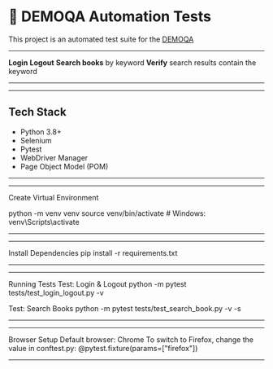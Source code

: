 # 📘 DEMOQA Automation Tests

This project is an automated test suite for the [DEMOQA ](https://demoqa.com)

---

**Login**
**Logout**
**Search books** by keyword
**Verify** search results contain the keyword

---

---

## Tech Stack

- Python 3.8+
- Selenium
- Pytest
- WebDriver Manager
- Page Object Model (POM)

---

---

Create Virtual Environment

python -m venv venv
source venv/bin/activate # Windows: venv\Scripts\activate

---

---

Install Dependencies
pip install -r requirements.txt

---

---

Running Tests
Test: Login & Logout
python -m pytest tests/test_login_logout.py -v

Test: Search Books
python -m pytest tests/test_search_book.py -v -s

---

---

Browser Setup
Default browser: Chrome
To switch to Firefox, change the value in conftest.py:
@pytest.fixture(params=["firefox"])

---
